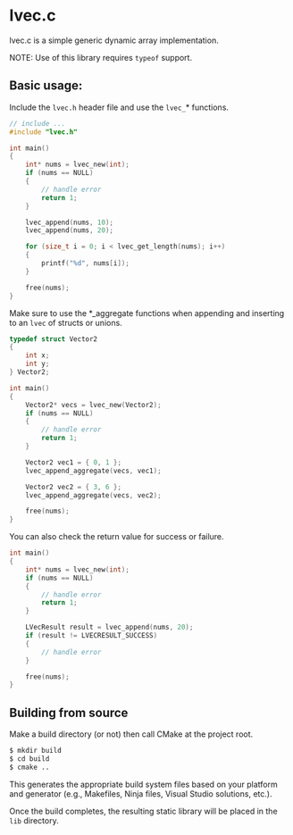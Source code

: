 # lvec.c
lvec.c is a simple  generic dynamic array implementation.

NOTE: Use of this library requires `typeof` support.

## Basic usage:

Include the `lvec.h` header file and use the `lvec_`* functions.

```c
// include ...
#include "lvec.h"

int main()
{
    int* nums = lvec_new(int);
    if (nums == NULL)
    {
        // handle error
        return 1;
    }

    lvec_append(nums, 10);
    lvec_append(nums, 20);

    for (size_t i = 0; i < lvec_get_length(nums); i++)
    {
        printf("%d", nums[i]);
    }

    free(nums);
}
```

Make sure to use the *_aggregate functions when appending and inserting to an `lvec` of structs or unions.

```c
typedef struct Vector2
{
    int x;
    int y;
} Vector2;

int main()
{
    Vector2* vecs = lvec_new(Vector2);
    if (nums == NULL)
    {
        // handle error
        return 1;
    }

    Vector2 vec1 = { 0, 1 };
    lvec_append_aggregate(vecs, vec1);

    Vector2 vec2 = { 3, 6 };
    lvec_append_aggregate(vecs, vec2);

    free(nums);
}
```

You can also check the return value for success or failure.

```c
int main()
{
    int* nums = lvec_new(int);
    if (nums == NULL)
    {
        // handle error
        return 1;
    }

    LVecResult result = lvec_append(nums, 20);
    if (result != LVECRESULT_SUCCESS)
    {
        // handle error
    }

    free(nums);
}
```

## Building from source
Make a build directory (or not) then call CMake at the project root.

```bash
$ mkdir build
$ cd build
$ cmake ..
```

This generates the appropriate build system files based on your platform and generator (e.g., Makefiles, Ninja files, Visual Studio solutions, etc.).

Once the build completes, the resulting static library will be placed in the `lib` directory.
